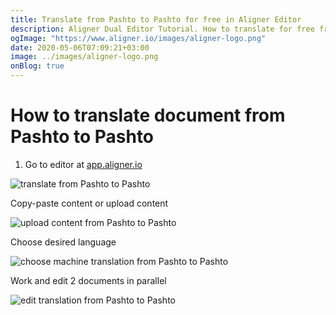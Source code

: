 ```yaml
---
title: Translate from Pashto to Pashto for free in Aligner Editor
description: Aligner Dual Editor Tutorial. How to translate for free from Pashto to Pashto. Aligner is multilingual document management platform. 
ogImage: "https://www.aligner.io/images/aligner-logo.png"
date: 2020-05-06T07:09:21+03:00
image: ../images/aligner-logo.png
onBlog: true
---
```


# How to translate document from Pashto to Pashto

1. Go to editor at [app.aligner.io](https://app.aligner.io "Aligner App web page")

![translate from Pashto to Pashto](../aligner-blank-editor.png "translate from Pashto to Pashto")

Copy-paste content or upload content

![upload content from Pashto to Pashto](../aligner-uploaded-document.png "upload content from Pashto to Pashto")

Choose desired language

![choose machine translation from Pashto to Pashto](../aligner-language-dropdown.png "choose machine translation from Pashto to Pashto")

Work and edit 2 documents in parallel

![edit translation from Pashto to Pashto](../aligner-double-sitded-editor.png "edit translation from Pashto to Pashto")

